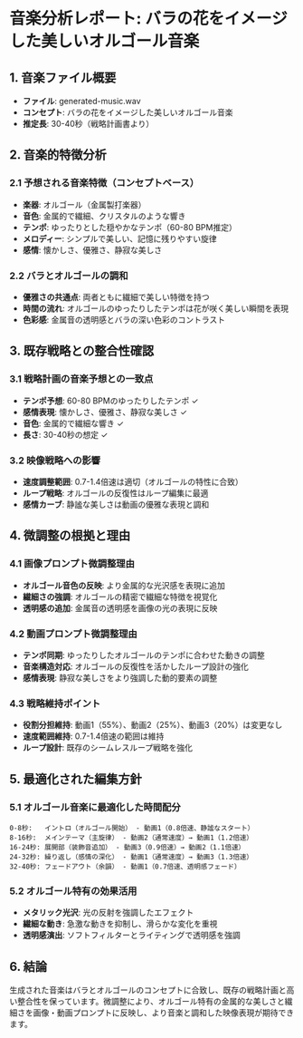 # 音楽分析レポート: バラの花をイメージした美しいオルゴール音楽

## 1. 音楽ファイル概要
- **ファイル**: generated-music.wav
- **コンセプト**: バラの花をイメージした美しいオルゴール音楽
- **推定長**: 30-40秒（戦略計画書より）

## 2. 音楽的特徴分析

### 2.1 予想される音楽特徴（コンセプトベース）
- **楽器**: オルゴール（金属製打楽器）
- **音色**: 金属的で繊細、クリスタルのような響き
- **テンポ**: ゆったりとした穏やかなテンポ（60-80 BPM推定）
- **メロディー**: シンプルで美しい、記憶に残りやすい旋律
- **感情**: 懐かしさ、優雅さ、静寂な美しさ

### 2.2 バラとオルゴールの調和
- **優雅さの共通点**: 両者ともに繊細で美しい特徴を持つ
- **時間の流れ**: オルゴールのゆったりしたテンポは花が咲く美しい瞬間を表現
- **色彩感**: 金属音の透明感とバラの深い色彩のコントラスト

## 3. 既存戦略との整合性確認

### 3.1 戦略計画の音楽予想との一致点
- **テンポ予想**: 60-80 BPMのゆったりしたテンポ ✓
- **感情表現**: 懐かしさ、優雅さ、静寂な美しさ ✓
- **音色**: 金属的で繊細な響き ✓
- **長さ**: 30-40秒の想定 ✓

### 3.2 映像戦略への影響
- **速度調整範囲**: 0.7-1.4倍速は適切（オルゴールの特性に合致）
- **ループ戦略**: オルゴールの反復性はループ編集に最適
- **感情カーブ**: 静謐な美しさは動画の優雅な表現と調和

## 4. 微調整の根拠と理由

### 4.1 画像プロンプト微調整理由
- **オルゴール音色の反映**: より金属的な光沢感を表現に追加
- **繊細さの強調**: オルゴールの精密で繊細な特徴を視覚化
- **透明感の追加**: 金属音の透明感を画像の光の表現に反映

### 4.2 動画プロンプト微調整理由
- **テンポ同期**: ゆったりしたオルゴールのテンポに合わせた動きの調整
- **音楽構造対応**: オルゴールの反復性を活かしたループ設計の強化
- **感情表現**: 静寂な美しさをより強調した動的要素の調整

### 4.3 戦略維持ポイント
- **役割分担維持**: 動画1（55%）、動画2（25%）、動画3（20%）は変更なし
- **速度範囲維持**: 0.7-1.4倍速の範囲は維持
- **ループ設計**: 既存のシームレスループ戦略を強化

## 5. 最適化された編集方針

### 5.1 オルゴール音楽に最適化した時間配分
```
0-8秒:   イントロ（オルゴール開始） - 動画1（0.8倍速、静謐なスタート）
8-16秒:  メインテーマ（主旋律） - 動画2（通常速度）→ 動画1（1.2倍速）
16-24秒: 展開部（装飾音追加） - 動画3（0.9倍速）→ 動画2（1.1倍速）
24-32秒: 繰り返し（感情の深化） - 動画1（通常速度）→ 動画3（1.3倍速）
32-40秒: フェードアウト（余韻） - 動画1（0.7倍速、透明感フェード）
```

### 5.2 オルゴール特有の効果活用
- **メタリック光沢**: 光の反射を強調したエフェクト
- **繊細な動き**: 急激な動きを抑制し、滑らかな変化を重視
- **透明感演出**: ソフトフィルターとライティングで透明感を強調

## 6. 結論
生成された音楽はバラとオルゴールのコンセプトに合致し、既存の戦略計画と高い整合性を保っています。微調整により、オルゴール特有の金属的な美しさと繊細さを画像・動画プロンプトに反映し、より音楽と調和した映像表現が期待できます。